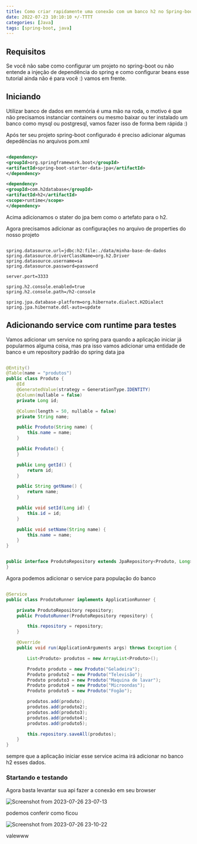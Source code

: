 ```yaml
---
title: Como criar rapidamente uma conexão com um banco h2 no Spring-boot
date: 2022-07-23 10:10:10 +/-TTTT
categories: [Java]
tags: [spring-boot, java]
---
```


## Requisitos

Se você não sabe como configurar um projeto no spring-boot ou não entende a injeção de dependência do spring e como configurar beans esse tutorial ainda não é para você :) vamos em frente.

## Iniciando

Utilizar banco de dados em memória é uma mão na roda, o motivo é que não precisamos instanciar containers ou mesmo baixar ou ter instalado um banco como mysql ou postgresql, vamos fazer isso de forma bem rápida :)

Após ter seu projeto spring-boot configurado é preciso adicionar algumas depedências no arquivos pom.xml

```xml

<dependency>
<groupId>org.springframework.boot</groupId>
<artifactId>spring-boot-starter-data-jpa</artifactId>
</dependency>

<dependency>
<groupId>com.h2database</groupId>
<artifactId>h2</artifactId>
<scope>runtime</scope>
</dependency>

```

Acima adicionamos o stater do jpa bem como o artefato para o h2.

Agora precisamos adicionar as configurações no arquivo de properties do nosso projeto

```

spring.datasource.url=jdbc:h2:file:./data/minha-base-de-dados
spring.datasource.driverClassName=org.h2.Driver
spring.datasource.username=sa
spring.datasource.password=password

server.port=3333

spring.h2.console.enabled=true
spring.h2.console.path=/h2-console

spring.jpa.database-platform=org.hibernate.dialect.H2Dialect
spring.jpa.hibernate.ddl-auto=update

```

## Adicionando service com runtime para testes

Vamos adicionar um service no spring para quando a aplicação iniciar já popularmos alguma coisa, mas pra isso vamos adicionar uma entidade de banco e um repository padrão do spring data jpa

```java

@Entity()
@Table(name = "produtos")
public class Produto {
    @Id
    @GeneratedValue(strategy = GenerationType.IDENTITY)
    @Column(nullable = false)
    private Long id;

    @Column(length = 50, nullable = false)
    private String name;

    public Produto(String name) {
        this.name = name;
    }

    public Produto() {
    }

    public Long getId() {
        return id;
    }

    public String getName() {
        return name;
    }

    public void setId(Long id) {
        this.id = id;
    }

    public void setName(String name) {
        this.name = name;
    }
}

```

```java

public interface ProdutoRepository extends JpaRepository<Produto, Long> {
}

```

Agora podemos adicionar o service para população do banco

```java

@Service
public class ProdutoRunner implements ApplicationRunner {

    private ProdutoRepository repository;
    public ProdutoRunner(ProdutoRepository repository) {

        this.repository = repository;
    }

    @Override
    public void run(ApplicationArguments args) throws Exception {

        List<Produto> produtos = new ArrayList<Produto>();

        Produto produto = new Produto("Geladeira");
        Produto produto2 = new Produto("Televisão");
        Produto produto3 = new Produto("Maquina de lavar");
        Produto produto4 = new Produto("Microondas");
        Produto produto5 = new Produto("Fogão");

        produtos.add(produto);
        produtos.add(produto2);
        produtos.add(produto3);
        produtos.add(produto4);
        produtos.add(produto5);

        this.repository.saveAll(produtos);
    }
}

```

sempre que a aplicação iniciar esse service acima irá adicionar no banco h2 esses dados.

### Startando e testando

Agora basta levantar sua api fazer a conexão em seu browser

![Screenshot from 2023-07-26 23-07-13](https://github.com/amartds/amartds/assets/5201283/13eba73d-ead9-455e-af9a-b4c3db1f1af7)

podemos conferir como ficou

![Screenshot from 2023-07-26 23-10-22](https://github.com/amartds/amartds/assets/5201283/3c3cc91d-ecab-494f-a1ce-79df38148e1e)

valewww
